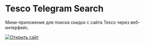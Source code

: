 # Tesco Telegram Search

Мини-приложение для поиска скидок с сайта Tesco через веб-интерфейс.

[![Открыть сайт](https://img.shields.io/badge/Открыть_сайт-нажми_сюда-007bff?style=for-the-badge)](https://kirkiiruch.github.io/Telegram_search/)
